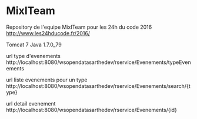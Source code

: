 # MixITeam
Repository de l'equipe MixITeam pour les 24h du code 2016
http://www.les24hducode.fr/2016/

Tomcat 7
Java 1.7.0_79

url type d'evenements
http://localhost:8080/wsopendatasarthedev/rservice/Evenements/typeEvenements

url liste evenements pour un type
http://localhost:8080/wsopendatasarthedev/rservice/Evenements/search/{type}

url detail evenement
http://localhost:8080/wsopendatasarthedev/rservice/Evenements/{id}
